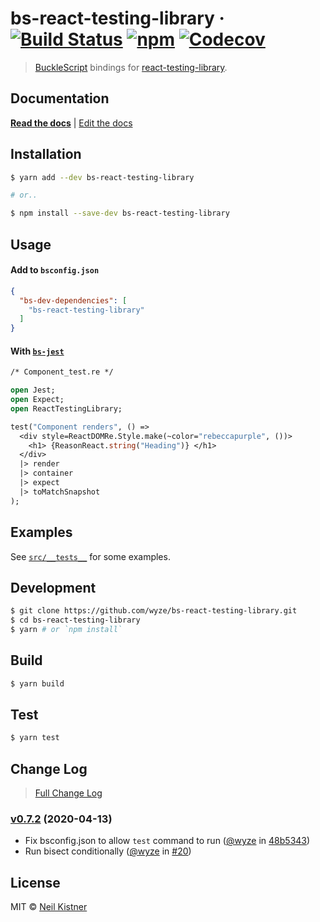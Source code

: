 # bs-react-testing-library &middot; [![Build Status][actions-image]][actions-url] [![npm][npm-image]][npm-url] [![Codecov][codecov-image]][codecov-url]

> [BuckleScript](//github.com/BuckleScript/bucklescript) bindings for [react-testing-library](//github.com/kentcdodds/react-testing-library).

## Documentation

[**Read the docs**](//testing-library.com/docs/bs-react-testing-library/intro) | [Edit the docs](//github.com/alexkrolick/testing-library-docs)

## Installation

```sh
$ yarn add --dev bs-react-testing-library

# or..

$ npm install --save-dev bs-react-testing-library
```

## Usage

#### Add to `bsconfig.json`

```json
{
  "bs-dev-dependencies": [
    "bs-react-testing-library"
  ]
}
```

#### With [`bs-jest`](//github.com/glennsl/bs-jest)

```ocaml
/* Component_test.re */

open Jest;
open Expect;
open ReactTestingLibrary;

test("Component renders", () =>
  <div style=ReactDOMRe.Style.make(~color="rebeccapurple", ())>
    <h1> {ReasonReact.string("Heading")} </h1>
  </div>
  |> render
  |> container
  |> expect
  |> toMatchSnapshot
);
```

## Examples

See [`src/__tests__`](src/__tests__) for some examples.

## Development

```sh
$ git clone https://github.com/wyze/bs-react-testing-library.git
$ cd bs-react-testing-library
$ yarn # or `npm install`
```

## Build

```sh
$ yarn build
```

## Test

```sh
$ yarn test
```

## Change Log

> [Full Change Log](changelog.md)

### [v0.7.2](https://github.com/wyze/bs-react-testing-library/releases/tag/v0.7.2) (2020-04-13)

* Fix bsconfig.json to allow `test` command to run ([@wyze](https://github.com/wyze) in [48b5343](https://github.com/wyze/bs-react-testing-library/commit/48b5343))
* Run bisect conditionally ([@wyze](https://github.com/wyze) in [#20](https://github.com/wyze/bs-react-testing-library/pull/20))

## License

MIT © [Neil Kistner](https://neilkistner.com)

[actions-image]: https://img.shields.io/github/workflow/status/wyze/bs-react-testing-library/CI.svg?style=flat-square
[actions-url]: https://github.com/wyze/bs-react-testing-library/actions

[npm-image]: https://img.shields.io/npm/v/bs-react-testing-library.svg?style=flat-square
[npm-url]: https://npm.im/bs-react-testing-library

[codecov-image]: https://img.shields.io/codecov/c/github/wyze/bs-react-testing-library.svg?style=flat-square
[codecov-url]: https://codecov.io/github/wyze/bs-react-testing-library
